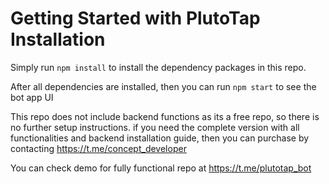 # Getting Started with PlutoTap Installation

Simply run `npm install` to install the dependency packages in this repo.

After all dependencies are installed, then you can run `npm start` to see the bot app UI

This repo does not include backend functions as its a free repo, so there is no further setup instructions. if you need the complete version with all functionalities and backend installation guide, then you can purchase by contacting https://t.me/concept_developer

You can check demo for fully functional repo at https://t.me/plutotap_bot
